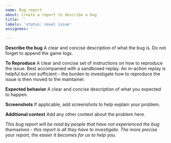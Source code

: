 ```yaml
---
name: Bug report
about: Create a report to describe a bug
title: ''
labels: 'status: novel issue'
assignees: ''

---
```


**Describe the bug**
A clear and concise description of what the bug is. Do not forget to append the game logs.

**To Reproduce**
A clear and concise set of instructions on how to reproduce the issue. Best accompanied with a sandboxed replay. An in-action replay is helpful but not sufficient - the burden to investigate how to reproduce the issue is then moved to the maintainer.

**Expected behavior**
A clear and concise description of what you expected to happen.

**Screenshots**
If applicable, add screenshots to help explain your problem. 

**Additional context**
Add any other context about the problem here.

_This bug report will be read by people that have not experienced the bug themselves - this report is all they have to investigate. The more precise your report, the easier it becomes for us to help you._
